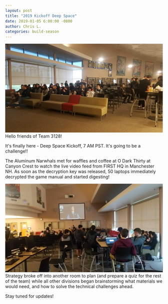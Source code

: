 ```yaml
---
layout: post
title: "2019 Kickoff Deep Space"
date: 2019-01-05 6:00:00 -0800
author: Chris L.
categories: build-season
---
```

<img src="/assets/Kickoff_1.jpg" class="leftimage">
Hello friends of Team 3128!

It's finally here - Deep Space Kickoff, 7 AM PST.  It's going to be a challenge!!

The Aluminum Narwhals met for waffles and coffee at O Dark Thirty at Canyon Crest to watch the live video feed from FIRST HQ in Manchester NH.  As soon as the decryption key was released, 50 laptops immediately decrypted the game manual and started digesting!  

<img src="/assets/Kickoff_2.jpg" class="rightimage">
Strategy broke off into another room to plan (and prepare a quiz for the rest of the team) while all other divisions began brainstorming what materials we would need, and how to solve the technical challenges ahead.




Stay tuned for updates!
